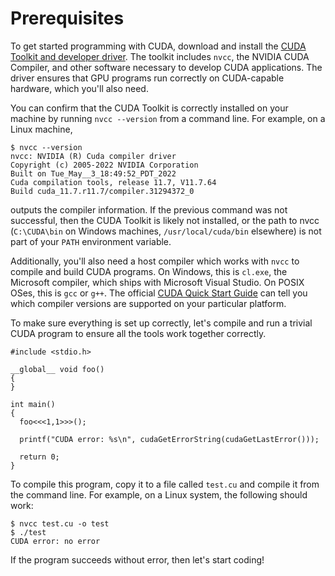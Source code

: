 # Prerequisites

To get started programming with CUDA, download and install the [CUDA Toolkit and developer driver](https://developer.nvidia.com/cuda-downloads). The toolkit includes `nvcc`, the NVIDIA CUDA Compiler, and other software necessary to develop CUDA applications. The driver ensures that GPU programs run correctly on CUDA-capable hardware, which you'll also need.

You can confirm that the CUDA Toolkit is correctly installed on your machine by running `nvcc --version` from a command line. For example, on a Linux machine,

```
$ nvcc --version
nvcc: NVIDIA (R) Cuda compiler driver
Copyright (c) 2005-2022 NVIDIA Corporation
Built on Tue_May__3_18:49:52_PDT_2022
Cuda compilation tools, release 11.7, V11.7.64
Build cuda_11.7.r11.7/compiler.31294372_0
```

outputs the compiler information. If the previous command was not successful, then the CUDA Toolkit is likely not installed, or the path to nvcc (`C:\CUDA\bin` on Windows machines, `/usr/local/cuda/bin` elsewhere) is not part of your `PATH` environment variable.

Additionally, you'll also need a host compiler which works with `nvcc` to compile and build CUDA programs. On Windows, this is `cl.exe`, the Microsoft compiler, which ships with Microsoft Visual Studio. On POSIX OSes, this is `gcc` or `g++`. The official [CUDA Quick Start Guide](https://docs.nvidia.com/cuda/cuda-quick-start-guide/index.html) can tell you which compiler versions are supported on your particular platform.

To make sure everything is set up correctly, let's compile and run a trivial CUDA program to ensure all the tools work together correctly.

```
#include <stdio.h>

__global__ void foo()
{
}

int main()
{
  foo<<<1,1>>>();

  printf("CUDA error: %s\n", cudaGetErrorString(cudaGetLastError()));

  return 0;
}
```

To compile this program, copy it to a file called `test.cu` and compile it from the command line. For example, on a Linux system, the following should work:

```
$ nvcc test.cu -o test
$ ./test
CUDA error: no error
```

If the program succeeds without error, then let's start coding!

